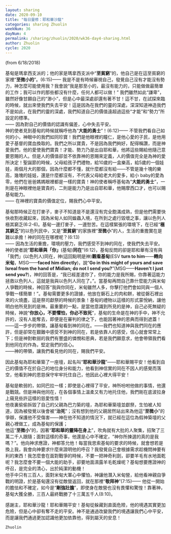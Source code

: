 ```yaml
---
layout: sharing
date: 2020-09-10
title: "每日靈修：耶和華沙龍"
categories: sharing Zhuolin
weekNum: 36
dayNum: 4
permalink: /sharing/zhuolin/2020/wk36-day4-sharing.html
author: Zhuolin
cycle: 2020
---
```

(from 6/18/2018)  

基甸是瑪拿西支派的；他的家是瑪拿西支派中“**至貧窮**”的，他自己是在這至貧窮的家裡“**至微小的**”。(6:15)—— 我是不是有時候審視自己，發覺自己沒有才能沒有勢力，神怎麼可能使用我？我會說“我是那至小的，最沒有能力的，只能做做最簡單的工作；我可以作的那些都沒有什麼，任何人都可以做！” 我們雖然如此“謙卑”，雖然好像甘願自己的“渺小”，但是心中最深處卻還有著不甘！這不甘，在試探來臨的時候，就出來使我們失去平安！這是因為在我們的靈的深處，深深知道神造我們不是如此，在我們的靈的深處，我們知道自己的價值遠超過這些“才能”和“勢力”所設定的標準。  
—— 因為對自己的價值的認識有偏差，心中失去平安。  
神的使者見到基甸的時候就稱呼他為“**大能的勇士**”！(6:12)—— 不管我們看自己如何的小，神眼中的我們如同珍寶！我們是他眼裡的瞳仁，是他心愛的子民，是他用愛子基督的寶血換取的。我們之所以寶貴，不是因為我們夠好，配得稱讚，而是神愛我們，他的愛使我們寶貴！才能、勢力乃是出自耶和華，他將這些賜給他隨己意要恩賜的人。但是人的價值卻並不依靠神的恩賜來定義，人的價值完全是為神的愛所決定！聖誕節的時候，父母給孩子們禮物，給10歲的一盒樂高，給5歲的一個娃娃，兩個月大的那個，因為什麼都不懂，就什麼都沒有給——不管是幾十塊的樂高，幾塊的娃娃，還是什麼都沒有，不代表父母給老大的愛多，給小 baby的愛為零，他們在爸爸媽媽眼裡都是一樣的寶貴！神的使者稱呼基甸為“**大能的勇士**”，一則是在神眼裡他是寶貴的，二則是能力乃是出自耶和華，他賜摩西口才，也可以賜基甸能力。  
—— 在神裡的寶貴的價值定位，賜我們心中平安。  

基甸那時候正在打麥子，麥子不知道是不是還沒有完全飽滿成熟，但是他們需要快快收割收藏起來，因為米甸人如同蝗蟲入境，在所到之處行毀壞之事，讓以色列人極其窮乏(6:2-6)。基甸一邊打麥子，一邊愁苦。在這樣緊張的環境下，在已經“**極其窮乏**”的以色列民中，又是“**至貧窮**”的家族裡“**至微小**”的人，生活的重擔實在是難以承擔！神的同在在哪裡呢？(6:13)  
—— 因為生活的重擔，環境的壓力，我們感受不到神的同在，使我們失去平安。  
神的使者說“**耶和華與「你」**(基甸)**同在**”(6:12)，基甸反問的卻是耶和華有沒有與「我們」(以色列人)同在，神(這回點明是神)**觀看基甸**(ESV **turn to him**——**轉向米甸**，MSG——**faced him directly**)，說“**Go in this might of yours and save Isreal from the hand of Midian; do not I send you?**”(MSG——**Haven't I just send you?**)，神的回答是，“我已經差遣你了，你的能力是我所賜，你靠著這能力拯救以色列人，這就是我與以色列人同在了。”。當基甸再問自己靠什麼能力與米甸人爭戰的時候，神回答“我與你同在，米甸雖然人多，你擊打他們會如同與一個人爭戰一樣簡單！”。基甸需要更多的證據，他放在磐石上的肉和餅，被從磐石裡出來的火燒盡，這是祭司獻祭的時候的景象！基甸的禮物以這樣的形式蒙悅納，讓他明白他所見到的是神。最重要的一點，是當他意識到所見的是神，自己必死無疑的時候，神說“**你放心，不要懼怕，你必不致死**”，基甸的生命是在神的手中，神不允許的，沒有人能奪去，即便是在審判的律之下，也能因著神的恩典而得到遮蓋！——這一步步的帶領，讓基甸看到神的同在。——我們也知道神與我們同在的應許，但是卻常在艱難中感受不到神的同在，若是依靠人的感受，信心就會常常上下；但是神對軟弱的我們有豐盛的憐憫和恩典，若是我們願意求，他會帶領我們看到他同在的作為，堅定我們的信心。  
——神的帶領，讓我們看見他的同在，賜我們平安。  

因此基甸為耶和華築了一座壇，起名叫“**耶和華沙龍**”——耶和華賜平安！他看到自己的價值不在於自己的地位身分和能力，他看到神信實的同在不因人的感覺而落空，他看到神的恩慈保守牢牢托住自己，他因此心裡大得平安！  

基甸是軟弱的，如同巴拉一樣；即使是心裡得了平安，神所吩咐他做的事情，他還是戰競。但是神與他同在，在各個事情上溫柔又有力地托住他，我們剛在底波拉身上窺見些許這樣的慈愛性情！  
他夜裏偷偷拆毀了自己的父親為巴力築的壇，為耶和華築壇並獻祭，生怕被人知道，因為被發覺以後會被“**治死**”；沒有想到他的父親居然站出來為他這“**至微小**”的爭辯，保護他不受傷害——神在他不知道的情況下，就已經在這位為假神築壇的父親心裡做工，成為基甸的保護；  
他這“**至微小**”的，因著“**耶和華的靈降在身上**”，吹角就有大批的人聚集，招聚了三萬二千人跟隨；面對這樣的奇事，他還是心中不確定，“神你所揀選的真的是我嗎？”。他向神求應證，神都答允他！每當我思索基甸的要求的時候，就會想若是換上我，我會向神要求什麼來證明他的呼召？我發覺自己會根據需求趁機問神要有利的東西！我怎麼會在面對戰爭的時候，不要一把神奇利劍，卻要羊毛有水地面乾呢？我怎麼會不要一個大能的助手，卻要地面濕露羊毛乾燥呢？基甸想要應證神的呼召，是完全的清心，出於純潔的動機！  
他手中只有三百人，面對米甸大軍心中懼怕，神讓他潛入米甸營，給他看神親自爭戰的明證，於是基甸還沒有從敵營返回，就在那裡“**敬拜神**”(7:15)—— 他從一開始的膽怯和不確定，如今是“**剛強壯膽**”，即使身在敵營也沒有畏懼和驚惶！靠著神，基甸大獲全勝，三百人最終戰勝了十三萬五千人(8:10)。  

感謝主，耶和華沙龍！耶和華賜平安！基甸從躲藏到直面危險，他的境遇其實更加危險，但是心中卻有奪不走的平安。神不是通過改變我們的境遇讓我們心中平安，而是讓我們通過更加認識他更加依靠他，得到屬天的安息！  

`Zhuolin`  
